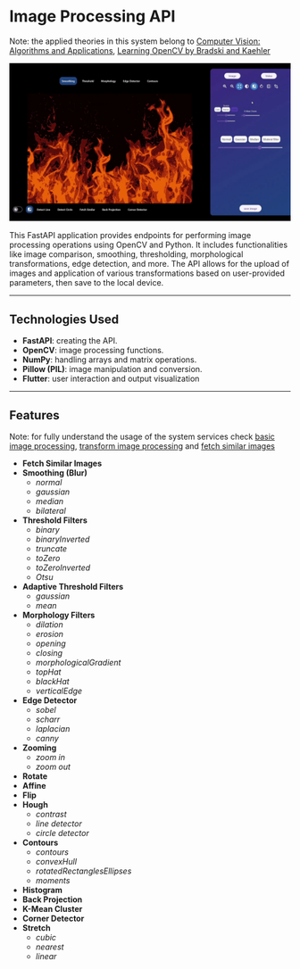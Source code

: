 # Image Processing API
Note: the applied theories in this system belong to [Computer Vision: Algorithms and Applications](http://szeliski.org/Book/), [Learning OpenCV by Bradski and Kaehler](https://www.bogotobogo.com/cplusplus/files/OReilly%20Learning%20OpenCV.pdf)

<p align="center">
  <img src="output/overview.png" alt="System Overview" width="600">
</p>


This FastAPI application provides endpoints for performing image processing operations using OpenCV and Python. It includes functionalities like image comparison, smoothing, thresholding, morphological transformations, edge detection, and more. The API allows for the upload of images and application of various transformations based on user-provided parameters, then save to the local device.

---

## Technologies Used
- **FastAPI**: creating the API.
- **OpenCV**: image processing functions.
- **NumPy**: handling arrays and matrix operations.
- **Pillow (PIL)**: image manipulation and conversion.
- **Flutter**: user interaction and output visualization 

---

## Features

Note: for fully understand the usage of the system services check [basic image processing](output/basic%20image%20processing.mp4), [transform image processing](output/transform%20image%20processing.mp4) and [fetch similar images](output/fetch%20similar%20images.mp4)

- **Fetch Similar Images**
- **Smoothing (Blur)**
    - *normal*
    - *gaussian*
    - *median*
    - *bilateral*
- **Threshold Filters**
    - *binary*
    - *binaryInverted*
    - *truncate*
    - *toZero*
    - *toZeroInverted*
    - *Otsu*
- **Adaptive Threshold Filters**
    - *gaussian*
    - *mean*
- **Morphology Filters**
    - *dilation*
    - *erosion*
    - *opening*
    - *closing*
    - *morphologicalGradient*
    - *topHat*
    - *blackHat*
    - *verticalEdge*
- **Edge Detector**
    - *sobel*
    - *scharr*
    - *laplacian*
    - *canny*
- **Zooming**
    - *zoom in*
    - *zoom out*
- **Rotate**
- **Affine**
- **Flip**
- **Hough**
    - *contrast*
    - *line detector*
    - *circle detector*
- **Contours**
    - *contours*
    - *convexHull*
    - *rotatedRectanglesEllipses*
    - *moments*
- **Histogram**
- **Back Projection**
- **K-Mean Cluster**
- **Corner Detector**
- **Stretch**
    - *cubic*
    - *nearest*
    - *linear*